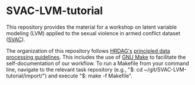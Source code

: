 # SVAC-LVM-tutorial
This repository provides the material for a workshop on latent variable modeling (LVM) applied to the sexual violence in armed conflict dataset ([SVAC](http://www.sexualviolencedata.org/)).

The organization of this repository follows [HRDAG's](https://hrdag.org) [principled data processing guidelines](https://hrdag.org/2016/06/14/the-task-is-a-quantum-of-workflow/). This includes the use of [GNU Make](https://www.gnu.org/software/make/) to facilitate the self-documentation of our workflow. To run a Makefile from your command line, navigate to the relevant task repository (e.g., "$: cd ~/git/SVAC-LVM-tutorial/import/") and execute "$: make -f Makefile". 


